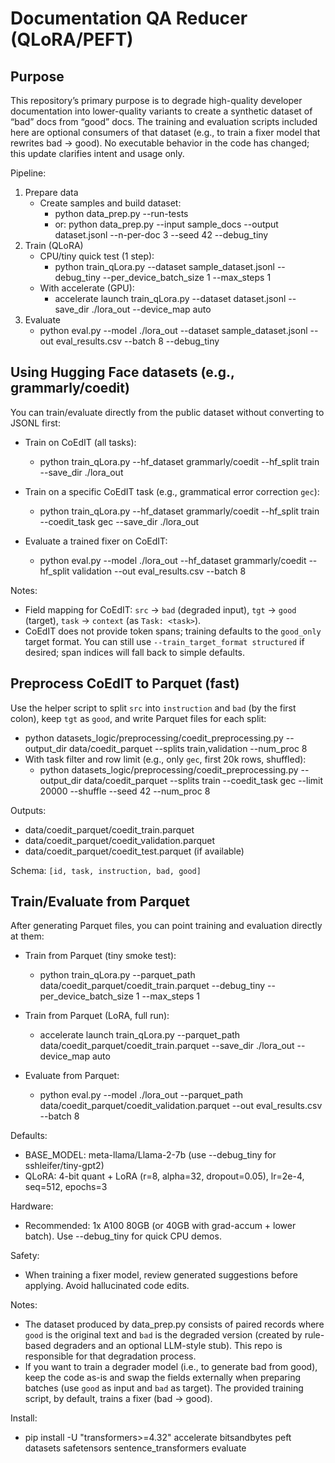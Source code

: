 # Documentation QA Reducer (QLoRA/PEFT)

## Purpose

This repository’s primary purpose is to degrade high-quality developer documentation into lower-quality variants to create a synthetic dataset of “bad” docs from “good” docs. The training and evaluation scripts included here are optional consumers of that dataset (e.g., to train a fixer model that rewrites bad -> good). No executable behavior in the code has changed; this update clarifies intent and usage only.

Pipeline:

1) Prepare data
   - Create samples and build dataset:
     - python data_prep.py --run-tests
     - or: python data_prep.py --input sample_docs --output dataset.jsonl --n-per-doc 3 --seed 42 --debug_tiny
2) Train (QLoRA)
   - CPU/tiny quick test (1 step):
     - python train_qLora.py --dataset sample_dataset.jsonl --debug_tiny --per_device_batch_size 1 --max_steps 1
   - With accelerate (GPU):
     - accelerate launch train_qLora.py --dataset dataset.jsonl --save_dir ./lora_out --device_map auto
3) Evaluate
   - python eval.py --model ./lora_out --dataset sample_dataset.jsonl --out eval_results.csv --batch 8 --debug_tiny

## Using Hugging Face datasets (e.g., grammarly/coedit)

You can train/evaluate directly from the public dataset without converting to JSONL first:

- Train on CoEdIT (all tasks):
  - python train_qLora.py --hf_dataset grammarly/coedit --hf_split train --save_dir ./lora_out

- Train on a specific CoEdIT task (e.g., grammatical error correction `gec`):
  - python train_qLora.py --hf_dataset grammarly/coedit --hf_split train --coedit_task gec --save_dir ./lora_out

- Evaluate a trained fixer on CoEdIT:
  - python eval.py --model ./lora_out --hf_dataset grammarly/coedit --hf_split validation --out eval_results.csv --batch 8

Notes:

- Field mapping for CoEdIT: `src` -> `bad` (degraded input), `tgt` -> `good` (target), `task` -> `context` (as `Task: <task>`).
- CoEdIT does not provide token spans; training defaults to the `good_only` target format. You can still use `--train_target_format structured` if desired; span indices will fall back to simple defaults.

## Preprocess CoEdIT to Parquet (fast)

Use the helper script to split `src` into `instruction` and `bad` (by the first colon), keep `tgt` as `good`, and write Parquet files for each split:

- python datasets_logic/preprocessing/coedit_preprocessing.py --output_dir data/coedit_parquet --splits train,validation --num_proc 8
- With task filter and row limit (e.g., only `gec`, first 20k rows, shuffled):
  - python datasets_logic/preprocessing/coedit_preprocessing.py --output_dir data/coedit_parquet --splits train --coedit_task gec --limit 20000 --shuffle --seed 42 --num_proc 8

Outputs:

- data/coedit_parquet/coedit_train.parquet
- data/coedit_parquet/coedit_validation.parquet
- data/coedit_parquet/coedit_test.parquet (if available)

Schema: `[id, task, instruction, bad, good]`

## Train/Evaluate from Parquet

After generating Parquet files, you can point training and evaluation directly at them:

- Train from Parquet (tiny smoke test):
  - python train_qLora.py --parquet_path data/coedit_parquet/coedit_train.parquet --debug_tiny --per_device_batch_size 1 --max_steps 1

- Train from Parquet (LoRA, full run):
  - accelerate launch train_qLora.py --parquet_path data/coedit_parquet/coedit_train.parquet --save_dir ./lora_out --device_map auto

- Evaluate from Parquet:
  - python eval.py --model ./lora_out --parquet_path data/coedit_parquet/coedit_validation.parquet --out eval_results.csv --batch 8

Defaults:

- BASE_MODEL: meta-llama/Llama-2-7b (use --debug_tiny for sshleifer/tiny-gpt2)
- QLoRA: 4-bit quant + LoRA (r=8, alpha=32, dropout=0.05), lr=2e-4, seq=512, epochs=3

Hardware:

- Recommended: 1x A100 80GB (or 40GB with grad-accum + lower batch). Use --debug_tiny for quick CPU demos.

Safety:

- When training a fixer model, review generated suggestions before applying. Avoid hallucinated code edits.

Notes:

- The dataset produced by data_prep.py consists of paired records where `good` is the original text and `bad` is the degraded version (created by rule-based degraders and an optional LLM-style stub). This repo is responsible for that degradation process.
- If you want to train a degrader model (i.e., to generate bad from good), keep the code as-is and swap the fields externally when preparing batches (use `good` as input and `bad` as target). The provided training script, by default, trains a fixer (bad -> good).

Install:

- pip install -U "transformers>=4.32" accelerate bitsandbytes peft datasets safetensors sentence_transformers evaluate
